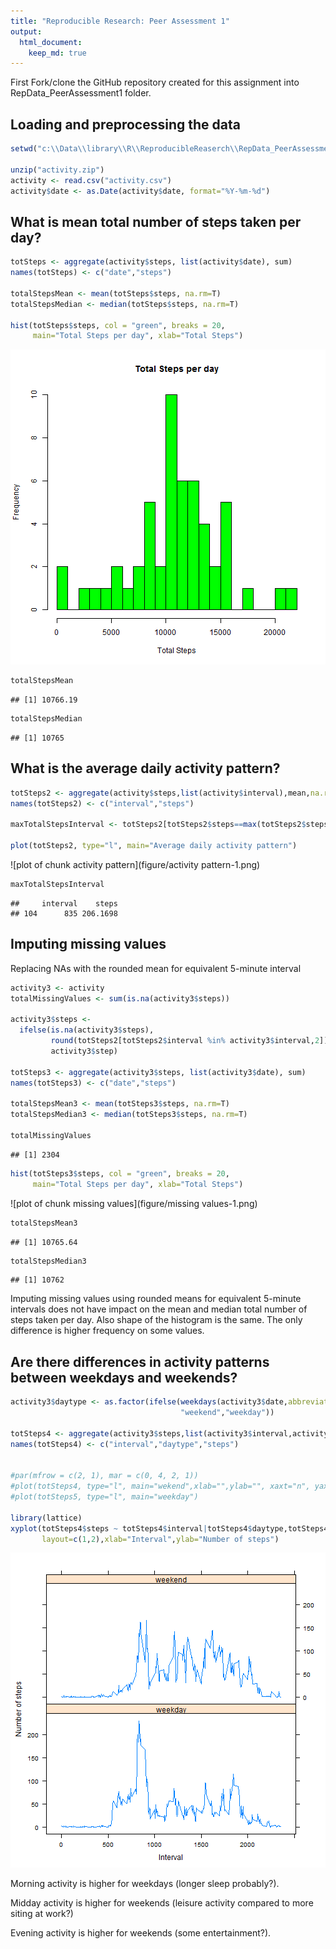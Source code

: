 ```yaml
---
title: "Reproducible Research: Peer Assessment 1"
output: 
  html_document:
    keep_md: true
---
```




First Fork/clone the GitHub repository created for this assignment into RepData_PeerAssessment1 folder.

## Loading and preprocessing the data


```r
setwd("c:\\Data\\library\\R\\ReproducibleReaserch\\RepData_PeerAssessment1")

unzip("activity.zip")
activity <- read.csv("activity.csv")
activity$date <- as.Date(activity$date, format="%Y-%m-%d")
```



## What is mean total number of steps taken per day?


```r
totSteps <- aggregate(activity$steps, list(activity$date), sum)
names(totSteps) <- c("date","steps")

totalStepsMean <- mean(totSteps$steps, na.rm=T)
totalStepsMedian <- median(totSteps$steps, na.rm=T)

hist(totSteps$steps, col = "green", breaks = 20, 
     main="Total Steps per day", xlab="Total Steps")
```

![plot of chunk mean](figure/mean-1.png) 

```r
totalStepsMean
```

```
## [1] 10766.19
```

```r
totalStepsMedian
```

```
## [1] 10765
```

## What is the average daily activity pattern?


```r
totSteps2 <- aggregate(activity$steps,list(activity$interval),mean,na.rm=T)
names(totSteps2) <- c("interval","steps")

maxTotalStepsInterval <- totSteps2[totSteps2$steps==max(totSteps2$steps),]

plot(totSteps2, type="l", main="Average daily activity pattern")
```

![plot of chunk activity pattern](figure/activity pattern-1.png) 

```r
maxTotalStepsInterval
```

```
##     interval    steps
## 104      835 206.1698
```

## Imputing missing values
Replacing NAs with the rounded mean for equivalent 5-minute interval

```r
activity3 <- activity
totalMissingValues <- sum(is.na(activity3$steps))

activity3$steps <- 
  ifelse(is.na(activity3$steps), 
         round(totSteps2[totSteps2$interval %in% activity3$interval,2]),
         activity3$step)

totSteps3 <- aggregate(activity3$steps, list(activity3$date), sum)
names(totSteps3) <- c("date","steps")

totalStepsMean3 <- mean(totSteps3$steps, na.rm=T)
totalStepsMedian3 <- median(totSteps3$steps, na.rm=T)

totalMissingValues
```

```
## [1] 2304
```

```r
hist(totSteps3$steps, col = "green", breaks = 20, 
     main="Total Steps per day", xlab="Total Steps")
```

![plot of chunk missing values](figure/missing values-1.png) 

```r
totalStepsMean3
```

```
## [1] 10765.64
```

```r
totalStepsMedian3
```

```
## [1] 10762
```

Imputing missing values using rounded means for equivalent 5-minute intervals does not have impact on the mean and median total number of steps taken per day. Also shape of the histogram is the same. The only difference is higher frequency on some values.

## Are there differences in activity patterns between weekdays and weekends?

```r
activity3$daytype <- as.factor(ifelse(weekdays(activity3$date,abbreviate=T) %in% c("Sat","Sun"), 
                                      "weekend","weekday"))

totSteps4 <- aggregate(activity3$steps,list(activity3$interval,activity3$daytype),mean)
names(totSteps4) <- c("interval","daytype","steps")


#par(mfrow = c(2, 1), mar = c(0, 4, 2, 1))
#plot(totSteps4, type="l", main="wekend",xlab="",ylab="", xaxt="n", yaxt="n")
#plot(totSteps5, type="l", main="weekday")

library(lattice)
xyplot(totSteps4$steps ~ totSteps4$interval|totSteps4$daytype,totSteps4,type="l",
       layout=c(1,2),xlab="Interval",ylab="Number of steps")
```

![plot of chunk weekdays](figure/weekdays-1.png) 

Morning activity is higher for weekdays (longer sleep probably?).

Midday activity is higher for weekends (leisure activity compared to more siting at work?)

Evening activity is higher for weekends (some entertainment?). 



